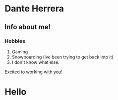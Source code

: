 # Dante Herrera

## Info about me!

### Hobbies

1. Gaming
2. Snowboarding (ive been trying to get back into it)
3. I don't know what else.

Excited to working with you!

# Hello